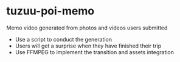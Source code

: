 # tuzuu-poi-memo
Memo video generated from photos and videos users submitted

- Use a script to conduct the generation
- Users will get a surprise when they have finished their trip
- Use FFMPEG to implement the transition and assets integration